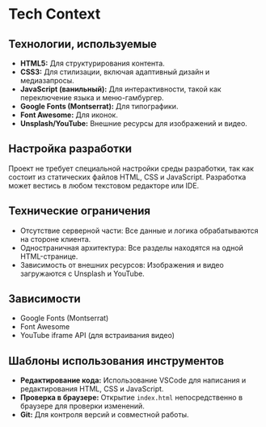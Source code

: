 # Tech Context

## Технологии, используемые
*   **HTML5:** Для структурирования контента.
*   **CSS3:** Для стилизации, включая адаптивный дизайн и медиазапросы.
*   **JavaScript (ванильный):** Для интерактивности, такой как переключение языка и меню-гамбургер.
*   **Google Fonts (Montserrat):** Для типографики.
*   **Font Awesome:** Для иконок.
*   **Unsplash/YouTube:** Внешние ресурсы для изображений и видео.

## Настройка разработки
Проект не требует специальной настройки среды разработки, так как состоит из статических файлов HTML, CSS и JavaScript. Разработка может вестись в любом текстовом редакторе или IDE.

## Технические ограничения
*   Отсутствие серверной части: Все данные и логика обрабатываются на стороне клиента.
*   Одностраничная архитектура: Все разделы находятся на одной HTML-странице.
*   Зависимость от внешних ресурсов: Изображения и видео загружаются с Unsplash и YouTube.

## Зависимости
*   Google Fonts (Montserrat)
*   Font Awesome
*   YouTube iframe API (для встраивания видео)

## Шаблоны использования инструментов
*   **Редактирование кода:** Использование VSCode для написания и редактирования HTML, CSS и JavaScript.
*   **Проверка в браузере:** Открытие `index.html` непосредственно в браузере для проверки изменений.
*   **Git:** Для контроля версий и совместной работы.
